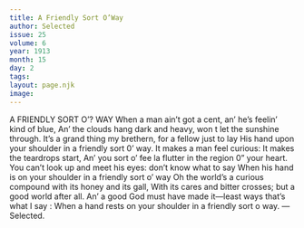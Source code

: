 ```yaml
---
title: A Friendly Sort O’Way
author: Selected
issue: 25
volume: 6
year: 1913
month: 15
day: 2
tags:
layout: page.njk
image:
---
```

A FRIENDLY SORT O’? WAY    When a man ain’t got a cent, an’ he’s feelin’ kind of blue, An’ the clouds hang dark and heavy, won t let the sunshine through. It’s a grand thing my brethern, for a fellow just to lay His hand upon your shoulder in a friendly sort 0’ way. It makes a man feel curious: It makes the teardrops start, An’ you sort o’ fee la flutter in the region 0” your heart. You can’t look up and meet his eyes: don’t know what to say When his hand is on your shoulder in a friendly sort o’ way Oh the world’s a curious compound with its honey and its gall, With its cares and bitter crosses; but a good world after all. An’ a good God must have made it—least ways that’s what I say : When a hand rests on your shoulder in a friendly sort o way.  —Selected.       

